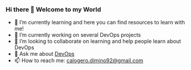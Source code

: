 ### Hi there 👋 Welcome to my World

- 🌱 I’m currently learning and here you can find resources to learn with me!
- 🔭 I’m currently working on several DevOps projects
- 👯 I’m looking to collaborate on learning and help people learn about DevOps
- 💬 Ask me about [DevOps](https://devops.com/)
- 📫 How to reach me: calogero.dimino92@gmail.com

<!--
**cdm227/cdm227** is a ✨ _special_ ✨ repository because its `README.md` (this file) appears on your GitHub profile.

Here are some ideas to get you started:

- 🔭 I’m currently working on ...
- 🌱 I’m currently learning ...
- 👯 I’m looking to collaborate on ...
- 🤔 I’m looking for help with ...
- 💬 Ask me about ...
- 📫 How to reach me: ...
- 😄 Pronouns: ...
- ⚡ Fun fact: ...
-->
